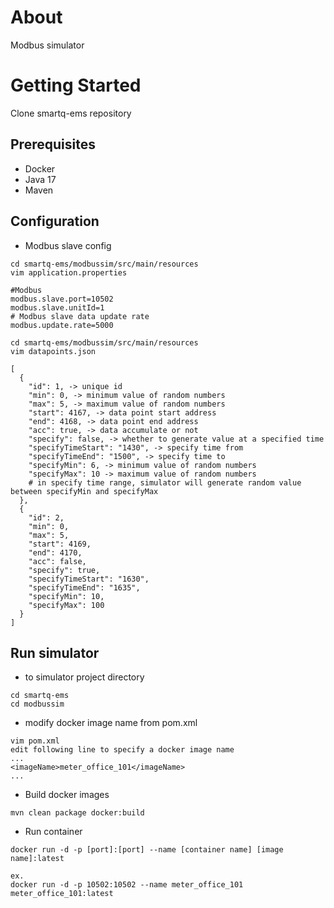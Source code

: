 # About

Modbus simulator

# Getting Started

Clone smartq-ems repository

## Prerequisites

- Docker
- Java 17
- Maven

## Configuration
- Modbus slave config
```
cd smartq-ems/modbussim/src/main/resources
vim application.properties

#Modbus
modbus.slave.port=10502
modbus.slave.unitId=1
# Modbus slave data update rate
modbus.update.rate=5000
```
```
cd smartq-ems/modbussim/src/main/resources
vim datapoints.json

[
  {
    "id": 1, -> unique id
    "min": 0, -> minimum value of random numbers
    "max": 5, -> maximum value of random numbers
    "start": 4167, -> data point start address
    "end": 4168, -> data point end address
    "acc": true, -> data accumulate or not
    "specify": false, -> whether to generate value at a specified time
    "specifyTimeStart": "1430", -> specify time from
    "specifyTimeEnd": "1500", -> specify time to
    "specifyMin": 6, -> minimum value of random numbers
    "specifyMax": 10 -> maximum value of random numbers
    # in specify time range, simulator will generate random value between specifyMin and specifyMax
  },
  {
    "id": 2,
    "min": 0,
    "max": 5,
    "start": 4169,
    "end": 4170,
    "acc": false,
    "specify": true,
    "specifyTimeStart": "1630",
    "specifyTimeEnd": "1635",
    "specifyMin": 10,
    "specifyMax": 100
  }
]
```

## Run simulator
- to simulator project directory

```
cd smartq-ems
cd modbussim
```

- modify docker image name from pom.xml
```
vim pom.xml
edit following line to specify a docker image name
...
<imageName>meter_office_101</imageName>
...
```

- Build docker images

```
mvn clean package docker:build
```

- Run container

```
docker run -d -p [port]:[port] --name [container name] [image name]:latest

ex.
docker run -d -p 10502:10502 --name meter_office_101 meter_office_101:latest
```